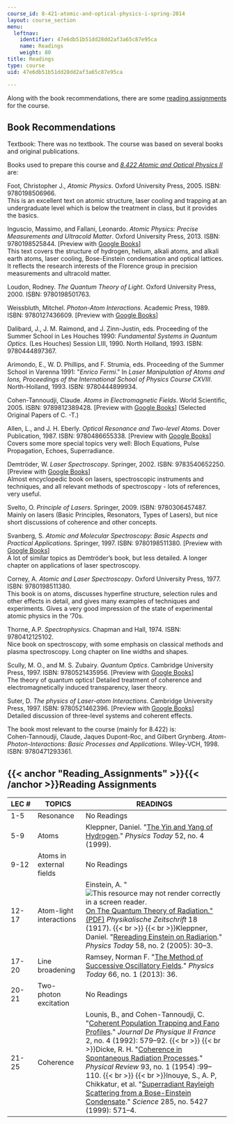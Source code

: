 ```yaml
---
course_id: 8-421-atomic-and-optical-physics-i-spring-2014
layout: course_section
menu:
  leftnav:
    identifier: 47e6db51b51dd28dd2af3a65c87e95ca
    name: Readings
    weight: 80
title: Readings
type: course
uid: 47e6db51b51dd28dd2af3a65c87e95ca

---
```


Along with the book recommendations, there are some [reading assignments](#Reading_Assignments) for the course.

Book Recommendations
--------------------

Textbook: There was no textbook. The course was based on several books and original publications.

Books used to prepare this course and [_8.422 Atomic and Optical Physics II_](/courses/8-422-atomic-and-optical-physics-ii-spring-2013) are:

Foot, Christopher J., _Atomic Physics_. Oxford University Press, 2005. ISBN: 9780198506966.  
This is an excellent text on atomic structure, laser cooling and trapping at an undergraduate level which is below the treatment in class, but it provides the basics.

Inguscio, Massimo, and Fallani, Leonardo. _Atomic Physics: Precise Measurements and Ultracold Matter_. Oxford University Press, 2013. ISBN: 9780198525844. \[Preview with [Google Books](http://books.google.com/books?id=pTmaAAAAQBAJ&printsec=frontcover&dq=Photon)\]  
This text covers the structure of hydrogen, helium, alkali atoms, and alkali earth atoms, laser cooling, Bose-Einstein condensation and optical lattices. It reflects the research interests of the Florence group in precision measurements and ultracold matter.

Loudon, Rodney. _The Quantum Theory of Light_. Oxford University Press, 2000. ISBN: 9780198501763.

Weissbluth, Mitchel. _Photon-Atom Interactions_. Academic Press, 1989. ISBN: 9780127436609. \[Preview with [Google Books](http://books.google.com/books?id=7kP9iYEEu4EC&printsec=frontcover#v=onepage&q&f=false)\]

Dalibard, J., J. M. Raimond, and J. Zinn-Justin, eds. Proceeding of the Summer School in Les Houches 1990: _Fundamental Systems in Quantum Optics_. (Les Houches) Session LIII, 1990. North Holland, 1993. ISBN: 9780444897367.

Arimondo, E., W. D. Phillips, and F. Strumia, eds. Proceeding of the Summer School in Varenna 1991: "_Enrico Fermi_." In _Laser Manipulation of Atoms and Ions, Proceedings of the International School of Physics Course CXVIII_. North-Holland, 1993. ISBN: 9780444899934.

Cohen-Tannoudji, Claude. _Atoms in Electromagnetic Fields_. World Scientific, 2005. ISBN: 9789812389428. \[Preview with [Google Books](http://books.google.com/books?id=MeDAUv91U1kC&printsec=frontcover&d)\] (Selected Original Papers of C. -T.)

Allen, L., and J. H. Eberly. _Optical Resonance and Two-level Atoms_. Dover Publication, 1987. ISBN: 9780486655338. \[Preview with [Google Books](http://books.google.com/books?id=1q0ae-XNmWwC&printsec=frontcover)\]  
Covers some more special topics very well: Bloch Equations, Pulse Propagation, Echoes, Superradiance.

Demtröder, W. _Laser Spectroscopy_. Springer, 2002. ISBN: 9783540652250. \[Preview with [Google Books](http://books.google.com/books?id=dNx1OLgn1xcC&printsec=frontcover)\]  
Almost encyclopedic book on lasers, spectroscopic instruments and techniques, and all relevant methods of spectroscopy - lots of references, very useful.

Svelto, O. _Principle of Lasers_. Springer, 2009. ISBN: 9780306457487.  
Mainly on lasers (Basic Principles, Resonators, Types of Lasers), but nice short discussions of coherence and other concepts.

Svanberg, S. _Atomic and Molecular Spectroscopy: Basic Aspects and Practical Applications_. Springer, 1997. ISBN: 9780198511380. \[Preview with [Google Books](http://books.google.com/books?id=4uLdXjnKGKwC&printsec=frontcover&dq=Photon)\]  
A lot of similar topics as Demtröder’s book, but less detailed. A longer chapter on applications of laser spectroscopy.

Corney, A. _Atomic and Laser Spectroscopy_. Oxford University Press, 1977. ISBN: 9780198511380.  
This book is on atoms, discusses hyperfine structure, selection rules and other effects in detail, and gives many examples of techniques and experiments. Gives a very good impression of the state of experimental atomic physics in the ‘70s.

Thorne, A.P. _Spectrophysics_. Chapman and Hall, 1974. ISBN: 9780412125102.  
Nice book on spectroscopy, with some emphasis on classical methods and plasma spectroscopy. Long chapter on line widths and shapes.

Scully, M. O., and M. S. Zubairy. _Quantum Optics_. Cambridge University Press, 1997. ISBN: 9780521435956. \[Preview with [Google Books](http://books.google.com/books?id=20ISsQCKKmQC&printsec=frontcover)\]  
The theory of quantum optics! Detailed treatment of coherence and electromagnetically induced transparency, laser theory.

Suter, D. _The physics of Laser-atom Interactions_. Cambridge University Press, 1997. ISBN: 9780521462396. \[Preview with [Google Books](http://books.google.com/books?id=ZS5KHaF2FAYC&printsec=frontcover)\]  
Detailed discussion of three-level systems and coherent effects.

The book most relevant to the course (mainly for 8.422) is:  
Cohen-Tannoudji, Claude, Jaques Dupont-Roc, and Gilbert Grynberg. _Atom-Photon-Interactions: Basic Processes and Applications_. Wiley-VCH, 1998. ISBN: 9780471293361.

{{< anchor "Reading_Assignments" >}}{{< /anchor >}}Reading Assignments
----------------------------------------------------------------------

| LEC # | TOPICS | READINGS |
| --- | --- | --- |
| 1-5 | Resonance | No Readings |
| 5-9 | Atoms | Kleppner, Daniel. "[The Yin and Yang of Hydrogen](http://dx.doi.org/10.1063/1.882619)." _Physics Today_ 52, no. 4 (1999). |
| 9-12 | Atoms in external fields | No Readings |
| 12-17 | Atom-light interactions | Einstein, A. "![This resource may not render correctly in a screen reader.](/images/inacessible.gif)[On The Quantum Theory of Radiation." (PDF)](http://web.ihep.su/dbserv/compas/src/einstein17/eng.pdf) _Physikalische Zeitschrift_ 18 (1917).  {{< br >}}  {{< br >}}Kleppner, Daniel. "[Rereading Einstein on Radiarion](http://dx.doi.org/10.1063/1.1897520 )." _Physics Today_ 58, no. 2 (2005): 30–3. |
| 17-20 | Line broadening | Ramsey, Norman F. "[The Method of Successive Oscillatory Fields](http://dx.doi.org/10.1063/PT.3.1857)." _Physics Today_ 66, no. 1 (2013): 36. |
| 20-21 | Two-photon excitation | No Readings |
| 21-25 | Coherence | Lounis, B., and Cohen-Tannoudji, C. "[Coherent Population Trapping and Fano Profiles](http://dx.doi.org/10.1051/jp2:1992153)." _Journal De Physique II France_ 2, no. 4 (1992): 579–92.  {{< br >}}  {{< br >}}Dicke, R. H. "[Coherence in Spontaneous Radiation Processes](http://dx.doi.org/10.1103/PhysRev.93.99)." _Physical Review_ 93, no. 1 (1954) :99–110.  {{< br >}}  {{< br >}}Inouye, S., A. P, Chikkatur, et al. "[Superradiant Rayleigh Scattering from a Bose-Einstein Condensate](http://dx.doi.org/10.1126/science.285.5427.571)." _Science_ 285, no. 5427 (1999): 571–4.